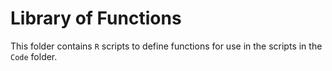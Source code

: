 # Library of Functions

This folder contains `R` scripts 
to define functions for use in the
scripts in the ```Code``` folder.

